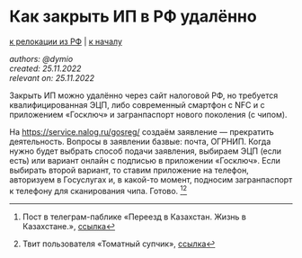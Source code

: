 Как закрыть ИП в РФ удалённо
============================

[к релокации из РФ](./README.md) | [к началу](/README.md)

_authors: @dymio
<br/>created: 25.11.2022
<br/>relevant on: 25.11.2022_

Закрыть ИП можно удалённо через сайт налоговой РФ, но требуется квалифицированная ЭЦП, либо современный смартфон с NFC и с приложением «Госключ» и загранпаспорт нового поколения (с чипом).

На https://service.nalog.ru/gosreg/ создаём заявление — прекратить деятельность. Вопросы в заявлении базвые: почта, ОГРНИП. Когда нужно будет выбрать способ подачи заявления, выбираем ЭЦП (если есть) или вариант онлайн с подписью в приложении «Госключ». Если выбирать второй вариант, то ставим приложение на телефон, авторизуем в Госуслугах и, в какой-то момент, подносим загранпаспорт к телефону для сканирования чипа. Готово. [^nomands_kz_20221105_01][^wouldntfix_20221122_01]

[^nomands_kz_20221105_01]: Пост в телеграм-паблике «Переезд в Казахстан. Жизнь в Казахстане.», [ссылка](https://t.me/nomands_kz/1368)
[^wouldntfix_20221122_01]: Твит пользователя «Томатный супчик», [ссылка](https://twitter.com/wouldntfix/status/1595052153416073224?s=12&t=7oKiVsD1jUfS3BdRO823HQ)
